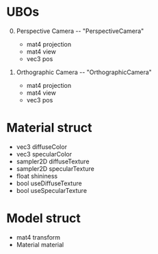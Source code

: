 # UBOs

0. Perspective Camera -- "PerspectiveCamera"

    - mat4 projection
    - mat4 view
    - vec3 pos

1. Orthographic Camera -- "OrthographicCamera"
    - mat4 projection
    - mat4 view
    - vec3 pos

# Material struct

-   vec3 diffuseColor
-   vec3 specularColor
-   sampler2D diffuseTexture
-   sampler2D specularTexture
-   float shininess
-   bool useDiffuseTexture
-   bool useSpecularTexture

# Model struct

-   mat4 transform
-   Material material
